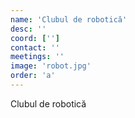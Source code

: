 ```yaml
---
name: 'Clubul de robotică'
desc: ''
coord: ['']
contact: ''
meetings: ''
image: 'robot.jpg'
order: 'a'
---
```

Clubul de robotică